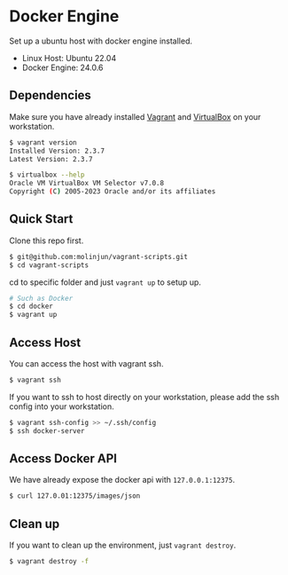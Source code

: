 # Docker Engine
Set up a ubuntu host with docker engine installed.
- Linux Host: Ubuntu 22.04
- Docker Engine: 24.0.6

## Dependencies
Make sure you have already installed [Vagrant](https://developer.hashicorp.com/vagrant/downloads) and [VirtualBox](https://www.virtualbox.org/wiki/Downloads) on your workstation.

```bash
$ vagrant version
Installed Version: 2.3.7
Latest Version: 2.3.7

$ virtualbox --help
Oracle VM VirtualBox VM Selector v7.0.8
Copyright (C) 2005-2023 Oracle and/or its affiliates
```
## Quick Start
Clone this repo first.
```bash
$ git@github.com:molinjun/vagrant-scripts.git
$ cd vagrant-scripts
```
cd to specific folder and just `vagrant up` to setup up.
```bash
# Such as Docker
$ cd docker
$ vagrant up
```

## Access Host 
You can access the host with vagrant ssh.
```bash
$ vagrant ssh
```
If you want to ssh to host directly on your workstation, please add the ssh config into your workstation.
```bash
$ vagrant ssh-config >> ~/.ssh/config
$ ssh docker-server
```
## Access Docker API
We have already expose the docker api with `127.0.0.1:12375`.
```bash
$ curl 127.0.01:12375/images/json
```
## Clean up
If you want to clean up the environment, just `vagrant destroy`.
```bash
$ vagrant destroy -f
```

